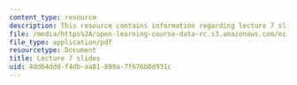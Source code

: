 ```yaml
---
content_type: resource
description: This resource contains information regarding lecture 7 slides.
file: /media/https%3A/open-learning-course-data-rc.s3.amazonaws.com/ec-711-d-lab-energy-spring-2011/4dd64dddf4dbaa81899a7f676b0d931c_MITEC_711S11_lec07.pdf
file_type: application/pdf
resourcetype: Document
title: Lecture 7 slides
uid: 4dd64ddd-f4db-aa81-899a-7f676b0d931c
---
```

